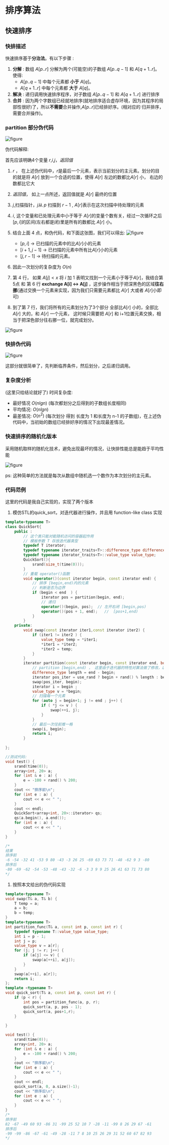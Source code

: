 # 排序算法

## 快速排序

### 快排描述

快速排序基于**分治法**。有以下步骤 : 

1. **分解** : 数组 $A[p..r]$ 分解为两个(可能空)的子数组 $A[p..q-1]$ 和 $A[q+1..r]$。使得:
    * $A[p..q-1]$ 中每个元素都 **小于**  $A[q]$。
    * $A[q+1..r]$ 中每个元素都 **大于**  $A[q]$。
2. **解决** : 递归调用快速排序程序，对子数组 $A[p..q-1]$ 和 $A[q+1..r]$ 进行排序
3. **合并** : 因为两个字数组已经就地排序(就地排序适合虚存环境，因为其程序的局部性很好)了，所以**不需要**合并操作,$A[p..r]$已经排好序。(相对应的 归并排序，需要合并操作)。

### partition 部分伪代码

![figure](./resources/sort/1.jpg)
  
伪代码解释:

首先应该明确4个变量 $r$,$i$,$j$，$返回值$

1. $r$ ， 在上述伪代码中，$r$是最后一个元素，表示当前划分的主元素。划分的目的就是将 $A[r]$ 放到一个合适的位置，使得 $A[r]$ 左边的数都比$A[r]$ 小， 右边的数都比它大
2. $返回值$， 如上一点所述，返回值就是 $A[r]$ 最终的位置
3. $j$,扫描指针，$j$从 $p$ 扫描到 $r-1$ , $A[r]$表示在这次扫描中待处理的元素
4. $i$, 这个变量和已处理元素中小于等于 $A[r]$的变量个数有关，经过一次循环之后 $[p,i]$的区间(左右都是闭)里是所有的数都比 $A[r]$ 小。
5. 结合上面 4 点，和伪代码，和下面这张图，我们可以得出:
   ![figure](./resources/sort/2.jpg)
   
   * $[p,i]$ -> 已扫描的元素中的比$A[r]$小的元素
   * $[i+1,j-1]$ -> 已扫描的元素中所有比$A[r]$小的元素
   * $[j,r-1]$ -> 待扫描的元素。
6. 因此一次划分的复杂度为 $O(n)$
7. 第 4 行， 如果 $A[j] < x$ 将 $i$ 加 1 表明又找到一个元素小于等于$A[r]$，我结合第5点 和 第 6 行 **exchange A[i] <-> A[j]** ，这步操作相当于把深黑色的区域**往右挪**(通过交换一个元素来实现，因为我们只需要元素都比 $A[r]$ 大或者 $A[r]$小即可)
8. 到了第 7 行，我们将所有的元素划分为了3个部分 全部比$A[r]$ 小的，全部比$A[r]$ 大的，和 $A[r]$ 一个元素， 这时候只需要把 $A[r]$ 和 i+1位置元素交换，相当于把深色部分往右挪一位，就完成划分。

![figure](./resources/sort/3.jpg)

### 快排伪代码 

![figure](./resources/sort/4.jpg)

这部分就很简单了，先判断临界条件，然后划分，之后递归调用。

### 复杂度分析

(这里只给结论就好了)
时间复杂度:

* 最好情况 $O(nlgn)$ (每次都划分之后得到的子数组长度相同)
* 平均情况:  $O(nlgn)$
* 最差情况: $O(n^2)$  (每次划分 得到 长度为 1 和长度为 n-1 的子数组)，在上述伪代码中，当初始的数组已经排好序的情况下出现最差情况。

### 快速排序的随机化版本

采用随机取样的随机化技术，避免出现最坏的情况，让快排性能总是能趋于平均性能

![figure](./resources/sort/5.jpg)

ps: 这种简单的方法就是每次从数组中随机选一个数作为本次划分的主元素。

### 代码范例

这里的代码是我自己实现的，实现了两个版本

1. 模仿STL的quick_sort，对迭代器进行操作，并且用 function-like class 实现

```c++
template<typename T>
class QuickSort{
    public :
        // 这个类只能对能随机访问的容器起作用
        // 模板参数 T 存放迭代器类型
        typedef T iterator;
        typedef typename iterator_traits<T>::difference_type difference_type; // 必须加上 typename 
        typedef typename iterator_traits<T>::value_type value_type;
        QuickSort(){
            srand(size_t(time(0)));
        }
        // 重载 operator()函数
        void operator()(const iterator begin, const iterator end) {
            // 排序 [begin,end)内的元素
            // 判断是否为边界
            if (begin < end  ) {
                iterator pos = partition(begin, end);
                // 递归
                operator()(begin, pos);  // 左开右闭 [begin,pos)
                operator()(pos + 1, end);   //  [pos+1,end)
            }
        }
    private:
        void swap(const iterator iter1,const iterator iter2) {
            if (iter1 != iter2 ) {
                value_type temp = *iter1;
                *iter1 = *iter2;
                *iter2 = temp;
            }
        }
        iterator partition(const iterator begin, const iterator end, bool use_rand = true) {
            // partition [begin,end) ， 这里由于迭代器的特性对算法做了修改，以第一位为基准
            difference_type length = end - begin;
            iterator pos_iter = use_rand ? begin + rand() % length : begin;  
            swap(pos_iter, begin);
            iterator i = begin ;
            value_type v = *begin;
            // 扫描每一个元素
            for (auto j = begin+1; j != end ; j++) {
                if ( *j <= v ) {
                    swap(++i, j);
                }
            }
            // 最后一次往前推一格
            swap(i, begin);
            return i;
        }
    
};

//测试代码:
void test() {
    srand(time(0));
    array<int, 20> a;
    for (int & e : a) {
        e = -100 + rand() % 200;
    }
    cout << "排序前\n";
    for (int e : a) {
        cout << e << " ";
    }
    cout << endl;
    QuickSort<array<int, 20>::iterator> qs;
    qs(a.begin(), a.end());
    for (int e : a) {
        cout << e << " ";
    }
}

/* 
结果
排序前
-6 -54 -32 41 -53 9 80 -43 -3 26 25 -69 63 73 71 -48 -62 9 3 -80
排序后
-80 -69 -62 -54 -53 -48 -43 -32 -6 -3 3 9 9 25 26 41 63 71 73 80
*/
```

1. 按照本文给出的伪代码实现

```c++
template<typename T>
void swap(T& a, T& b) {
    T temp = a;
    a = b;
    b = temp;
}
template<typename T>
int partition_func(T& a, const int p, const int r) {
    typedef typename T::value_type value_type;
    int i = p - 1;
    int j = p;
    value_type v = a[r];
    for (j; j != r; j++) {
        if (a[j] <= v) {
            swap(a[++i], a[j]);
        }
    }
    swap(a[++i], a[r]);
    return i;
};
template <typename T>
void quick_sort(T& a, const int p, const int r) {
    if (p < r) {
        int pos = partition_func(a, p, r);
        quick_sort(a, p, pos - 1);
        quick_sort(a, pos+1,r);
    }
    
}

void test() {
    srand(time(0));
    array<int, 20> a;
    for (int & e : a) {
        e = -100 + rand() % 200;
    }
    cout << "排序前\n";
    for (int e : a) {
        cout << e << " ";
    }
    cout << endl;
    quick_sort(a, 0, a.size()-1);
    cout << "排序后\n";
    for (int e : a) {
        cout << e << " ";
    }
}
/*
排序前
82 -67 -49 60 93 -86 31 -99 25 52 10 7 -28 -11 -99 8 26 29 67 -61
排序后
-99 -99 -86 -67 -61 -49 -28 -11 7 8 10 25 26 29 31 52 60 67 82 93
*/

```

